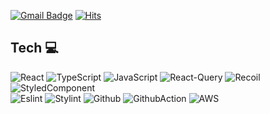  [![Gmail Badge](https://img.shields.io/badge/Gmail-d14836?style=flat-square&logo=Gmail&logoColor=white&link=mailto:chldmswnl12@gmail.com)](mailto:chldmswnl12@gmail.com)
 [![Hits](https://hits.seeyoufarm.com/api/count/incr/badge.svg?url=https%3A%2F%2Fgithub.com%2Fchldmswnl&count_bg=%2379C83D&title_bg=%23555555&icon=&icon_color=%23E7E7E7&title=hits&edge_flat=false)](https://hits.seeyoufarm.com)

## Tech 💻
<div display=flex>
<img alt="React" src="https://img.shields.io/badge/react%20-%2320232a.svg?&style=for-the-badge&logo=react&logoColor=%2361DAFB"/>
<img alt="TypeScript" src="https://img.shields.io/badge/typescript-%23007ACC.svg?style=for-the-badge&logo=typescript&logoColor=white"/>
<img alt="JavaScript" src="https://img.shields.io/badge/javascript%20-%23323330.svg?&style=for-the-badge&logo=javascript&logoColor=%23F7DF1E"/>
<img alt="React-Query" src="https://img.shields.io/badge/reactquery-FF4154?style=for-the-badge&logo=react-query&logoColor=white"/>
<img alt="Recoil" src="https://img.shields.io/badge/recoil-3578E5?style=for-the-badge&logo=recoil&logoColor=white"/>
<img alt="StyledComponent" src="https://img.shields.io/badge/styledcomponents-DB7093?style=for-the-badge&logo=styled-components&logoColor=white"/>
</div>

<div display=flex>
<img alt="Eslint" src="https://img.shields.io/badge/eslint-4B32C3?style=for-the-badge&logo=eslint&logoColor=white"/>
<img alt="Stylint" src="https://img.shields.io/badge/stylelint-263238?style=for-the-badge&logo=stylelint&logoColor=white"/>
<img alt="Github" src="https://img.shields.io/badge/github-181717?style=for-the-badge&logo=github&logoColor=white"/>
<img alt="GithubAction" src="https://img.shields.io/badge/githubactions-222222?style=for-the-badge&logo=githubactions&logoColor=white"/>
<img alt="AWS" src="https://img.shields.io/badge/amazonaws-232F3E?style=for-the-badge&logo=amazonaws&logoColor=white"/>
</div>


<!--
**chldmswnl/chldmswnl** is a ✨ _special_ ✨ repository because its `README.md` (this file) appears on your GitHub profile.

